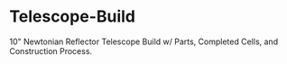 # Telescope-Build
10" Newtonian Reflector Telescope Build w/ Parts, Completed Cells, and Construction Process.

